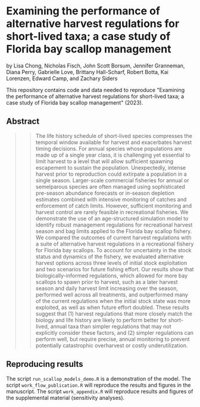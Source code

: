 # Examining the performance of alternative harvest regulations for short-lived taxa; a case study of Florida bay scallop management

by Lisa Chong, Nicholas Fisch, John Scott Borsum, Jennifer Granneman, Diana Perry, Gabrielle Love, Brittany Hall-Scharf, Robert Botta, Kai Lorenzen, Edward Camp, and Zachary Siders

This repository contains code and data needed to reproduce "Examining the performance of alternative harvest regulations for short-lived taxa; a case study of Florida bay scallop management" (2023). 

## Abstract
>> The life history schedule of short-lived species compresses the temporal window available for harvest and exacerbates harvest timing decisions. For annual species whose populations are made up of a single year class, it is challenging yet essential to limit harvest to a level that will allow sufficient spawning escapement to sustain the population. Unexpectedly, intense harvest prior to reproduction could extirpate a population in a single season. Larger-scale commercial fisheries for annual or semelparous species are often managed using sophisticated pre-season abundance forecasts or in-season depletion estimates combined with intensive monitoring of catches and enforcement of catch limits. However, sufficient monitoring and harvest control are rarely feasible in recreational fisheries. We demonstrate the use of an age-structured simulation model to identify robust management regulations for recreational harvest season and bag limits applied to the Florida bay scallop fishery. We compared the outcomes of current harvest regulations with a suite of alternative harvest regulations in a recreational fishery for Florida bay scallops. To account for uncertainty in the stock status and dynamics of the fishery, we evaluated alternative harvest options across three levels of initial stock exploitation and two scenarios for future fishing effort. Our results show that biologically-informed regulations, which allowed for more bay scallops to spawn prior to harvest, such as a later harvest season and daily harvest limit increasing over the season, performed well across all treatments, and outperformed many of the current regulations when the initial stock state was more exploited, as well as when future effort doubled. These results suggest that (1) harvest regulations that more closely match the biology and life history are likely to perform better for short-lived, annual taxa than simpler regulations that may not explicitly consider these factors, and (2) simpler regulations can perform well, but require precise, annual monitoring to prevent potentially catastrophic overharvest or costly underutilization. 

## Reproducing results
The script `run_scallop_models_demo.R` is a demonstration of the model. The script `work_flow_publication.R` will reproduce the results and figures in the manuscript. The script `work_appendix.R` will reproduce results and figures of the supplemental material (sensitivity analyses). 
